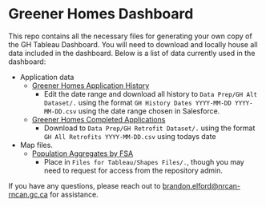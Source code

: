 # Greener Homes Dashboard
This repo contains all the necessary files for generating your own copy of the GH Tableau Dashboard. You will need to download and locally house all data included in the dashboard. Below is a list of data currently used in the dashboard:
* Application data
  * [Greener Homes Application History](https://nrcan-gc-ca.lightning.force.com/lightning/r/Report/00O2B000000X0K2UAK/view?queryScope=userFolders)
     * Edit the date range and download all history to ```Data Prep/GH Alt Dataset/.``` using the format ```GH History Dates YYYY-MM-DD YYYY-MM-DD.csv``` using the date range chosen in Salesforce.
  * [Greener Homes Completed Applications](https://nrcan-gc-ca.lightning.force.com/lightning/r/Report/00O2B000000X0JsUAK/view?queryScope=userFolders)
     * Download to ```Data Prep/GH Retrofit Dataset/.``` using the format ```GH All Retrofits YYYY-MM-DD.csv``` using todays date
* Map files.
  * [Population Aggregates by FSA](https://041gc.sharepoint.com/:f:/s/EETSPIE-SEETEIPE/EsNiTo2rH09IvKpCfk8-7UYBgufLZR6mJeI0C7H34PdImA?e=eNRlJg)
     * Place in ```Files for Tableau/Shapes Files/.```, though you may need to request for access from the repository admin.

If you have any questions, please reach out to brandon.elford@nrcan-rncan.gc.ca for assistance. 
